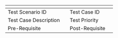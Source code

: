 |        []()           |                       |                       |                       |
|-----------------------|-----------------------|-----------------------|-----------------------|
| Test Scenario ID      |                       | Test Case ID          |                       |
| Test Case Description |                       | Test Priority         |                       |
| Pre-Requisite         |                       | Post-Requisite        |                       |

